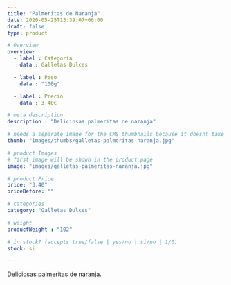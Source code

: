 ```yaml
---
title: "Palmeritas de Naranja"
date: 2020-05-25T13:39:07+06:00
draft: false
type: product

# Overview
overview:
  - label : Categoría
    data : Galletas Dulces

  - label : Peso
    data : "100g"

  - label : Precio
    data : 3.40€

# meta description
description : "Deliciosas palmeritas de naranja"

# needs a separate image for the CMS thumbnails because it doesnt take arrays (slideshow images)
thumb: "images/thumbs/galletas-palmeritas-naranja.jpg"

# product Images
# first image will be shown in the product page
image: "images/galletas-palmeritas-naranja.jpg"

# product Price
price: "3.40"
priceBefore: ""

# categories
category: "Galletas Dulces"

# weight
productWeight : "102"

# in stock? (accepts true/false | yes/no | si/no | 1/0)
stock: si

--- 
```

Deliciosas palmeritas de naranja.
